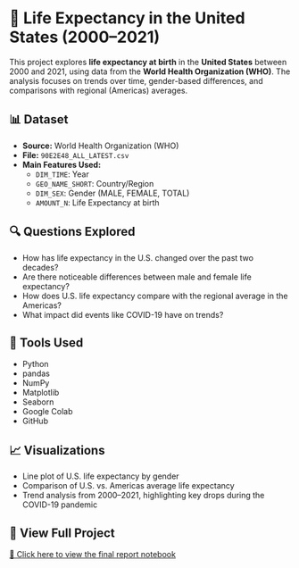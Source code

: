 # 🧬 Life Expectancy in the United States (2000–2021)

This project explores **life expectancy at birth** in the **United States** between 2000 and 2021, using data from the **World Health Organization (WHO)**. The analysis focuses on trends over time, gender-based differences, and comparisons with regional (Americas) averages.

## 📊 Dataset

- **Source:** World Health Organization (WHO)
- **File:** `90E2E48_ALL_LATEST.csv`
- **Main Features Used:**
  - `DIM_TIME`: Year
  - `GEO_NAME_SHORT`: Country/Region
  - `DIM_SEX`: Gender (MALE, FEMALE, TOTAL)
  - `AMOUNT_N`: Life Expectancy at birth

## 🔍 Questions Explored

- How has life expectancy in the U.S. changed over the past two decades?
- Are there noticeable differences between male and female life expectancy?
- How does U.S. life expectancy compare with the regional average in the Americas?
- What impact did events like COVID-19 have on trends?

## 🧪 Tools Used

- Python  
- pandas  
- NumPy  
- Matplotlib  
- Seaborn  
- Google Colab  
- GitHub

## 📈 Visualizations

- Line plot of U.S. life expectancy by gender
- Comparison of U.S. vs. Americas average life expectancy
- Trend analysis from 2000–2021, highlighting key drops during the COVID-19 pandemic

## 📎 View Full Project

[📘 Click here to view the final report notebook](https://github.com/abdullah9519/life-expectancy-us/blob/main/Final%20report.ipynb)


